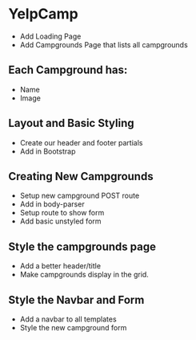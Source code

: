 # YelpCamp

* Add Loading Page
* Add Campgrounds Page that lists all campgrounds

## Each Campground has:
* Name
* Image

## Layout and Basic Styling
* Create our header and footer partials
* Add in Bootstrap

## Creating New Campgrounds
* Setup new campground POST route
* Add in body-parser
* Setup route to show form
* Add basic unstyled form

## Style the campgrounds page
* Add a better header/title
* Make campgrounds display in the grid.

## Style the Navbar and Form
* Add a navbar to all templates
* Style the new campground form